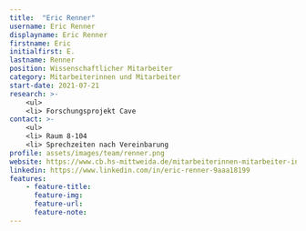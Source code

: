 ```yaml
---
title:  "Eric Renner"
username: Eric Renner
displayname: Eric Renner
firstname: Eric
initialfirst: E.
lastname: Renner
position: Wissenschaftlicher Mitarbeiter
category: Mitarbeiterinnen und Mitarbeiter
start-date: 2021-07-21
research: >- 
    <ul>
    <li> Forschungsprojekt Cave
contact: >-
    <ul>
    <li> Raum 8-104
    <li> Sprechzeiten nach Vereinbarung 
profile: assets/images/team/renner.png
website: https://www.cb.hs-mittweida.de/mitarbeiterinnen-mitarbeiter-in-ihren-fachgruppen/renner-eric/
linkedin: https://www.linkedin.com/in/eric-renner-9aaa18199
features:
    - feature-title: 
      feature-img: 
      feature-url: 
      feature-note: 
---
```

